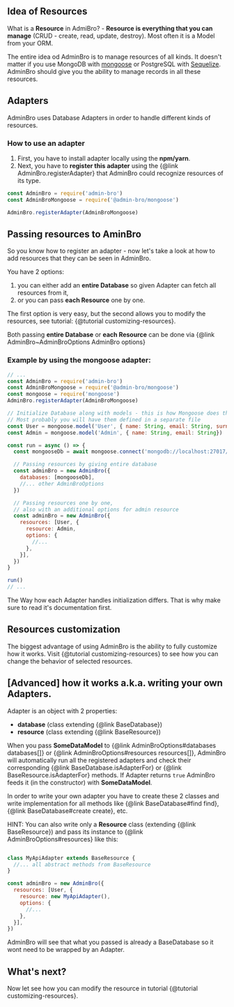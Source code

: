 ## Idea of Resources

What is a __Resource__ in AdmiBro? - __Resource is everything that you can manage__
(CRUD - create, read, update, destroy). Most often it is a Model from your ORM.

The entire idea od AdminBro is to manage resources of all kinds. It doesn't matter if you
use MongoDB with [mongoose](http://mongoosejs.com) or PostgreSQL with [Sequelize](http://sequelizejs.com).
AdminBro should give you the ability to manage records in all these resources.

## Adapters

AdminBro uses Database Adapters in order to handle different kinds of resources.

### How to use an adapter

1. First, you have to install adapter locally using the __npm/yarn__.
2. Next, you have to __register this adapter__ using the {@link AdminBro.registerAdapter} 
that AdminBro could recognize resources of its type.

```javascript
const AdminBro = require('admin-bro')
const AdminBroMongoose = require('@admin-bro/mongoose')

AdminBro.registerAdapter(AdminBroMongoose)
```

## Passing resources to AminBro

So you know how to register an adapter - now let's take a look at how to add resources that
they can be seen in AdminBro.

You have 2 options:

1. you can either add an __entire Database__ so given Adapter can fetch all resources from it, 
2. or you can pass __each Resource__ one by one.

The first option is very easy, but the second allows you to modify the resources, see tutorial: {@tutorial customizing-resources}.

Both passing __entire Database__ or __each Resource__ can be done via {@link AdminBro~AdminBroOptions AdminBro options}

### Example by using the mongoose adapter:

```javascript
// ...
const AdminBro = require('admin-bro')
const AdminBroMongoose = require('@admin-bro/mongoose')
const mongoose = require('mongoose')
AdminBro.registerAdapter(AdminBroMongoose)

// Initialize Database along with models - this is how Mongoose does this.
// Most probably you will have them defined in a separate file
const User = mongoose.model('User', { name: String, email: String, surname: String })
const Admin = mongoose.model('Admin', { name: String, email: String})

const run = async () => {
  const mongooseDb = await mongoose.connect('mongodb://localhost:27017/test', { useNewUrlParser: true })

  // Passing resources by giving entire database
  const adminBro = new AdminBro({
    databases: [mongooseDb],
    //... other AdminBroOptions
  })

  // Passing resources one by one,
  // also with an additional options for admin resource
  const adminBro = new AdminBro({
    resources: [User, {
      resource: Admin,
      options: {
        //...
      },
    }],
  })
}

run()
// ...
```

The Way how each Adapter handles initialization differs. That is why make sure to read it's documentation first.

## Resources customization

The biggest advantage of using AdminBro is the ability to fully customize how it works. Visit {@tutorial customizing-resources} to see how you can change the behavior of selected resources.

## [Advanced] how it works a.k.a. writing your own Adapters.

Adapter is an object with 2 properties:

* **database** (class extending {@link BaseDatabase})
* **resource** (class extending {@link BaseResource})

When you pass **SomeDataModel** to {@link AdminBroOptions#databases databases[]} or {@link AdminBroOptions#resources resources[]}, AdminBro will automatically run all the registered adapters and check
their corresponding {@link BaseDatabase.isAdapterFor} or {@link BaseResource.isAdapterFor} methods. If Adapter returns `true` AdminBro feeds it (in the constructor) with **SomeDataModel**.

In order to write your own adapter you have to create these 2 classes and write implementation for all
methods like {@link BaseDatabase#find find}, {@link BaseDatabase#create create}, etc.

HINT: You can also write only a **Resource** class (extending {@link BaseResource}) and pass its instance
to {@link AdminBroOptions#resources} like this:

```javascript

class MyApiAdapter extends BaseResource {
  //... all abstract methods from BaseResource
}

const adminBro = new AdminBro({
  resources: [User, {
    resource: new MyApiAdapter(),
    options: {
      //...
    },
  }],
})
```

AdminBro will see that what you passed is already a BaseDatabase so it wont need to be wrapped by an Adapter.

## What's next?

Now let see how you can modify the resource in tutorial {@tutorial customizing-resources}.
